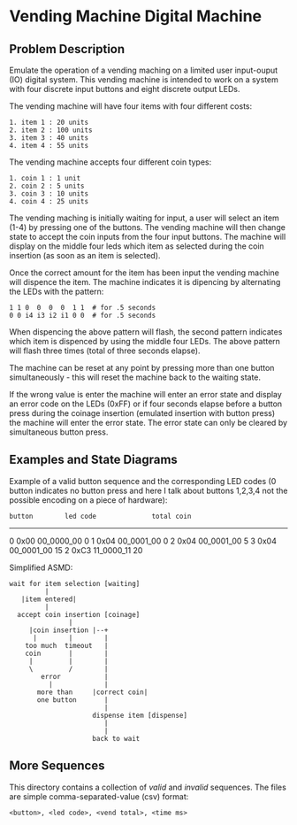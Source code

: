 
Vending Machine Digital Machine
================================

Problem Description
--------------------

Emulate the operation of a vending maching on a limited 
user input-ouput (IO) digital system.  This vending 
machine is intended to work on a system with four discrete
input buttons and eight discrete output LEDs.

The vending machine will have four items with four different
costs:

    1. item 1 : 20 units
    2. item 2 : 100 units
    3. item 3 : 40 units
    4. item 4 : 55 units

The vending machine accepts four different coin types:

    1. coin 1 : 1 unit
    2. coin 2 : 5 units
    3. coin 3 : 10 units 
    4. coin 4 : 25 units

The vending maching is initially waiting for input, a 
user will select an item (1-4) by pressing one of the 
buttons.  The vending machine will then change state to
accept the coin inputs from the four input buttons.  The 
machine will display on the middle four leds which item 
as selected during the coin insertion (as soon as an item
is selected).

Once the correct amount for the item has been input the 
vending machine will dispence the item.  The machine indicates
it is dipencing by alternating the LEDs with the pattern:

    1 1 0  0  0  0  1 1  # for .5 seconds
    0 0 i4 i3 i2 i1 0 0  # for .5 seconds

When dispencing the above pattern will flash, the second
pattern indicates which item is dispenced by using the 
middle four LEDs.  The above pattern will flash three 
times (total of three seconds elapse).

The machine can be reset at any point by pressing more than
one button simultaneously - this will reset the machine back
to the waiting state.

If the wrong value is enter the machine will enter an error
state and display an error code on the LEDs (0xFF) or if
four seconds elapse before a button press during the coinage
insertion (emulated insertion with button press) the 
machine will enter the error state.  The error state can 
only be cleared by simultaneous button press.


Examples and State Diagrams
----------------------------
Example of a valid button sequence and the corresponding
LED codes (0 button indicates no button press and here 
I talk about buttons 1,2,3,4 not the possible encoding 
on a piece of hardware):

    button        led code              total coin
   -------        --------              ----------
   0              0x00  00_0000_00      0
   1              0x04  00_0001_00      0
   2              0x04  00_0001_00      5
   3              0x04  00_0001_00      15
   2              0xC3  11_0000_11      20  
   

Simplified ASMD:

    wait for item selection [waiting]
             |
       |item entered|
             |
      accept coin insertion [coinage]
                   |
         |coin insertion |--+
          |        |        |
        too much  timeout   |
        coin       |        |
         |         |        |
         \         /        |
            error           |
              |             |
           more than     |correct coin|
           one button       |
                            |
                         dispense item [dispense]
                            |
                            |
                         back to wait


More Sequences
--------------
This directory contains a collection of *valid* and *invalid*
sequences.  The files are simple comma-separated-value (csv) 
format:

    <button>, <led code>, <vend total>, <time ms>